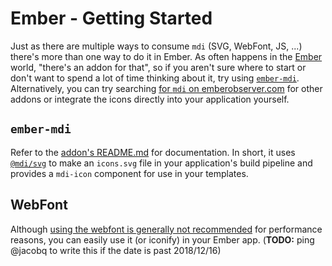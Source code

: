 # Ember - Getting Started

Just as there are multiple ways to consume `mdi` (SVG, WebFont, JS, ...) there's more than one way to do it in Ember.
As often happens in the [Ember](https://emberjs.com/) world, "there's an addon for that", so if you aren't sure where to start or don't want to spend a lot of time thinking about it, try using [`ember-mdi`](https://github.com/kaermorchen/ember-mdi). Alternatively, you can try searching [for `mdi` on emberobserver.com](https://emberobserver.com/?query=mdi) for other addons or integrate the icons directly into your application yourself.

## `ember-mdi`

Refer to the [addon's README.md](https://github.com/kaermorchen/ember-mdi#getting-started) for documentation.
In short, it uses [`@mdi/svg`](https://github.com/Templarian/MaterialDesign-SVG) to make an `icons.svg` file in your application's build pipeline and provides a `mdi-icon` component for use in your templates.

## WebFont

Although [using the webfont is generally not recommended](/guide/webfont-alternatives) for performance reasons, you can easily use it (or iconify) in your Ember app.
(**TODO:** ping @jacobq to write this if the date is past 2018/12/16)
